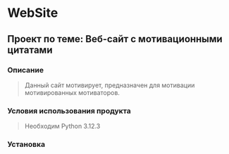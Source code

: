 # WebSite
## Проект по теме: Веб-сайт с мотивационными цитатами ##
### Описание
> Данный сайт мотивирует, предназначен для мотивации мотивированных мотиваторов.
### Условия использования продукта
> Необходим Python 3.12.3
### Установка
> 
